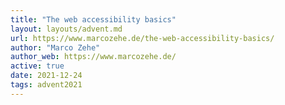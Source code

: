 ```yaml
---
title: "The web accessibility basics"
layout: layouts/advent.md
url: https://www.marcozehe.de/the-web-accessibility-basics/
author: "Marco Zehe"
author_web: https://www.marcozehe.de/
active: true
date: 2021-12-24
tags: advent2021
---
```


